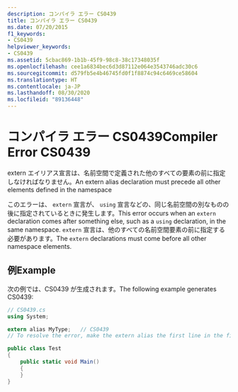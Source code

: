 ```yaml
---
description: コンパイラ エラー CS0439
title: コンパイラ エラー CS0439
ms.date: 07/20/2015
f1_keywords:
- CS0439
helpviewer_keywords:
- CS0439
ms.assetid: 5cbac869-1b1b-45f9-98c8-38c17348035f
ms.openlocfilehash: cee1a6834bec6d3d87112e064e3543746adc30c6
ms.sourcegitcommit: d579fb5e4b46745fd0f1f8874c94c6469ce58604
ms.translationtype: HT
ms.contentlocale: ja-JP
ms.lasthandoff: 08/30/2020
ms.locfileid: "89136448"
---
```

# <a name="compiler-error-cs0439"></a><span data-ttu-id="68162-103">コンパイラ エラー CS0439</span><span class="sxs-lookup"><span data-stu-id="68162-103">Compiler Error CS0439</span></span>

<span data-ttu-id="68162-104">extern エイリアス宣言は、名前空間で定義された他のすべての要素の前に指定しなければなりません。</span><span class="sxs-lookup"><span data-stu-id="68162-104">An extern alias declaration must precede all other elements defined in the namespace</span></span>

<span data-ttu-id="68162-105">このエラーは、 `extern` 宣言が、 `using` 宣言などの、同じ名前空間の別なものの後に指定されているときに発生します。</span><span class="sxs-lookup"><span data-stu-id="68162-105">This error occurs when an `extern` declaration comes after something else, such as a `using` declaration, in the same namespace.</span></span> <span data-ttu-id="68162-106">`extern` 宣言は、他のすべての名前空間要素の前に指定する必要があります。</span><span class="sxs-lookup"><span data-stu-id="68162-106">The `extern` declarations must come before all other namespace elements.</span></span>

## <a name="example"></a><span data-ttu-id="68162-107">例</span><span class="sxs-lookup"><span data-stu-id="68162-107">Example</span></span>

<span data-ttu-id="68162-108">次の例では、CS0439 が生成されます。</span><span class="sxs-lookup"><span data-stu-id="68162-108">The following example generates CS0439:</span></span>

```csharp
// CS0439.cs
using System;

extern alias MyType;   // CS0439
// To resolve the error, make the extern alias the first line in the file.

public class Test
{
    public static void Main()
    {
    }
}
```
